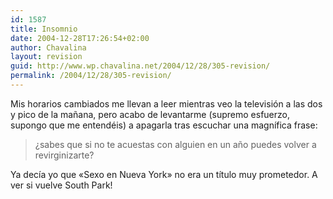 ```yaml
---
id: 1587
title: Insomnio
date: 2004-12-28T17:26:54+02:00
author: Chavalina
layout: revision
guid: http://www.wp.chavalina.net/2004/12/28/305-revision/
permalink: /2004/12/28/305-revision/
---
```

Mis horarios cambiados me llevan a leer mientras veo la televisión a las dos y pico de la ma&ntilde;ana, pero acabo de levantarme (supremo esfuerzo, supongo que me entendéis) a apagarla tras escuchar una magnífica frase:

> &iquest;sabes que si no te acuestas con alguien en un a&ntilde;o puedes volver a revirginizarte?

Ya decía yo que «Sexo en Nueva York» no era un título muy prometedor. A ver si vuelve South Park!